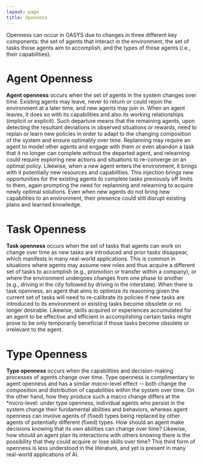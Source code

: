 ```yaml
---
layout: page
title: Openness
---
```


Openness can occur in OASYS due to changes in three different key components: the set of agents that interact in the environment, the set of tasks those agents aim to accomplish, and the types of those agents (i.e., their capabilities). 

# Agent Openness

**Agent openness** occurs when the set of agents in the system changes over time. Existing agents may leave, never to return or could rejoin the environment at a later time, and new agents may join in. When an agent leaves, it does so with its capabilities and also its working relationships (implicit or explicit).  Such departure means that the remaining agents, upon detecting the resultant deviations in observed situations or rewards, need to replan or learn new policies in order to adapt to the changing composition of the system and ensure optimality over time.  Replanning may require an agent to model other agents and engage with them or even abandon a task that it no longer can complete without the departed agent, and relearning could require exploring new actions and situations to re-converge on an optimal policy.  Likewise, when a new agent enters the environment, it brings with it potentially new resources and capabilities.  This injection brings new opportunities for the existing agents to complete tasks previously off limits to them, again prompting the need for replanning and relearning to acquire newly optimal solutions.  Even when new agents do not bring new capabilities to an environment, their presence could still disrupt existing plans and learned knowledge.

# Task Openness

**Task openness** occurs when the set of tasks that agents can work on change over time as new tasks are introduced and prior tasks disappear, which manifests in many real-world applications.  This is common in situations where agents may assume new roles and thus acquire a different set of tasks to accomplish (e.g., promotion or transfer within a company), or where the environment undergoes changes from one phase to another (e.g., driving in the city followed by driving in the interstate).  When there is task openness, an agent that aims to optimize its reasoning given the current set of tasks will need to re-calibrate its policies if new tasks are introduced to its environment or existing tasks become obsolete or no longer desirable.  Likewise, skills acquired or experiences accumulated for an agent to be effective and efficient in accomplishing certain tasks might prove to be only temporarily beneficial if those tasks become obsolete or irrelevant to the agent.

# Type Openness

**Type openness** occurs when the capabilities and decision-making processes of agents change over time.  Type openness is complimentary to agent openness and has a similar *macro*-level effect -- both change the composition and distribution of capabilities within the system over time.  On the other hand, how they produce such a macro change differs at the *micro-level: under type openness, individual agents who persist in the system change their fundamental abilities and behaviors, whereas agent openness can involve agents of (fixed) types being replaced by other agents of potentially different (fixed) types.  How should an agent make decisions knowing that its own abilities can change over time?  Likewise, how should an agent plan its interactions with others knowing there is the possibility that they could acquire or lose skills over time?  This third form of openness is less understood in the literature, and yet is present in many real-world applications of AI.

